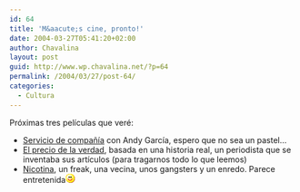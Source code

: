 ```yaml
---
id: 64
title: 'M&aacute;s cine, pronto!'
date: 2004-03-27T05:41:20+02:00
author: Chavalina
layout: post
guid: http://www.wp.chavalina.net/?p=64
permalink: /2004/03/27/post-64/
categories:
  - Cultura
---
```

Pr&oacute;ximas tres pel&iacute;culas que ver&eacute;:

  * <a href="http://www.mangafilms.es/serviciodecompania/sinopsis.htm" target="_blank">Servicio de compa&ntilde;&iacute;a</a> con Andy Garc&iacute;a, espero que no sea un pastel&#8230; 
  * <a href="http://www.cinenganos.com/peliculas_ShatteredGlass.html" target="_blank">El precio de la verdad</a>, basada en una historia real, un periodista que se inventaba sus art&iacute;culos (para tragarnos todo lo que leemos)
  * <a href="http://www.mangafilms.es/nicotina/" target="_blank">Nicotina</a>, un freak, una vecina, unos gangsters y un enredo. Parece entretenida![emo](/imagenes/emoticonos/sonrisa.gif)
